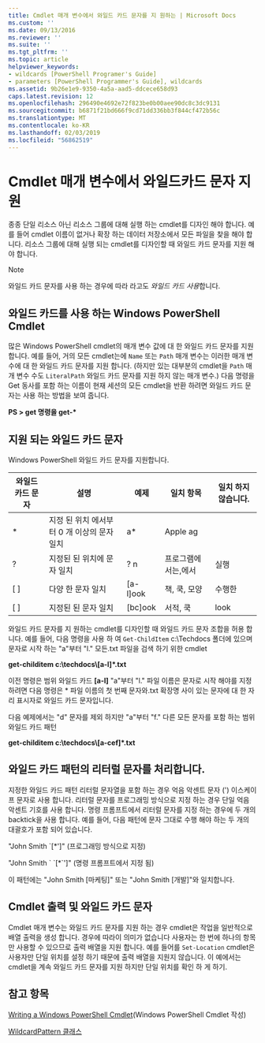 ```yaml
---
title: Cmdlet 매개 변수에서 와일드 카드 문자를 지 원하는 | Microsoft Docs
ms.custom: ''
ms.date: 09/13/2016
ms.reviewer: ''
ms.suite: ''
ms.tgt_pltfrm: ''
ms.topic: article
helpviewer_keywords:
- wildcards [PowerShell Programer's Guide]
- parameters [PowerShell Programmer's Guide], wildcards
ms.assetid: 9b26e1e9-9350-4a5a-aad5-ddcece658d93
caps.latest.revision: 12
ms.openlocfilehash: 296490e4692e72f823be0b00aee90dc8c3dc9131
ms.sourcegitcommit: b6871f21bd666f9cd71dd336bb3f844cf472b56c
ms.translationtype: MT
ms.contentlocale: ko-KR
ms.lasthandoff: 02/03/2019
ms.locfileid: "56862519"
---
```

# <a name="supporting-wildcard-characters-in-cmdlet-parameters"></a>Cmdlet 매개 변수에서 와일드카드 문자 지원

종종 단일 리소스 아닌 리소스 그룹에 대해 실행 하는 cmdlet를 디자인 해야 합니다. 예를 들어 cmdlet 이름이 없거나 확장 하는 데이터 저장소에서 모든 파일을 찾을 해야 합니다. 리소스 그룹에 대해 실행 되는 cmdlet를 디자인할 때 와일드 카드 문자를 지원 해야 합니다.

> [!NOTE]
> 와일드 카드 문자를 사용 하는 경우에 따라 라고도 *와일드 카드 사용*합니다.

## <a name="windows-powershell-cmdlets-that-use-wildcards"></a>와일드 카드를 사용 하는 Windows PowerShell Cmdlet

 많은 Windows PowerShell cmdlet의 매개 변수 값에 대 한 와일드 카드 문자를 지원 합니다. 예를 들어, 거의 모든 cmdlet는에 `Name` 또는 `Path` 매개 변수는 이러한 매개 변수에 대 한 와일드 카드 문자를 지원 합니다. (하지만 있는 대부분의 cmdlet을 `Path` 매개 변수 수도 `LiteralPath` 와일드 카드 문자를 지원 하지 않는 매개 변수.) 다음 명령을 Get 동사를 포함 하는 이름이 현재 세션의 모든 cmdlet을 반환 하려면 와일드 카드 문자는 사용 하는 방법을 보여 줍니다.

 **PS > get 명령을 get-\***

## <a name="supported-wildcard-characters"></a>지원 되는 와일드 카드 문자

Windows PowerShell 와일드 카드 문자를 지원합니다.

|와일드 카드 문자|설명|예제|일치 항목|일치 하지 않습니다.|
|------------------------|-----------------|-------------|-------------|--------------------|
|*|지정 된 위치 에서부터 0 개 이상의 문자 일치|a*|Apple ag||
|?|지정된 된 위치에 문자 일치|? n|프로그램에서는,에서|실행|
|[ ]|다양 한 문자 일치|[a-l]ook|책, 쿡, 모양|수행한|
|[ ]|지정된 된 문자 일치|[bc]ook|서적, 쿡|look|

와일드 카드 문자를 지 원하는 cmdlet를 디자인할 때 와일드 카드 문자 조합을 허용 합니다. 예를 들어, 다음 명령을 사용 하 여 `Get-ChildItem` c:\Techdocs 폴더에 있으며 문자로 시작 하는 "a"부터 "l." 모든.txt 파일을 검색 하기 위한 cmdlet

**get-childitem c:\techdocs\\[a-l]\*.txt**

이전 명령은 범위 와일드 카드 **[a-l]** "a"부터 "l." 파일 이름은 문자로 시작 해야를 지정 하려면 다음 명령은 * 파일 이름의 첫 번째 문자와.txt 확장명 사이 있는 문자에 대 한 자리 표시자로 와일드 카드 문자입니다.

다음 예제에서는 "d" 문자를 제외 하지만 "a"부터 "f." 다른 모든 문자를 포함 하는 범위 와일드 카드 패턴

**get-childitem c:\techdocs\\[a-cef]\*.txt**

## <a name="handling-literal-characters-in-wildcard-patterns"></a>와일드 카드 패턴의 리터럴 문자를 처리합니다.

지정한 와일드 카드 패턴 리터럴 문자열을 포함 하는 경우 억음 악센트 문자 (') 이스케이프 문자로 사용 합니다. 리터럴 문자를 프로그래밍 방식으로 지정 하는 경우 단일 억음 악센트 기호를 사용 합니다. 명령 프롬프트에서 리터럴 문자를 지정 하는 경우에 두 개의 backtick을 사용 합니다. 예를 들어, 다음 패턴에 문자 그대로 수행 해야 하는 두 개의 대괄호가 포함 되어 있습니다.

"John Smith \`[*']" (프로그래밍 방식으로 지정)

"John Smith \` \`[*\`']" (명령 프롬프트에서 지정 됨)

이 패턴에는 "John Smith [마케팅]" 또는 "John Smith [개발]"와 일치합니다.

## <a name="cmdlet-output-and-wildcard-characters"></a>Cmdlet 출력 및 와일드 카드 문자

Cmdlet 매개 변수는 와일드 카드 문자를 지원 하는 경우 cmdlet은 작업을 일반적으로 배열 출력을 생성 합니다. 경우에 따라이 의미가 없습니다 사용자는 한 번에 하나의 항목만 사용할 수 있으므로 출력 배열을 지원 합니다. 예를 들어를 `Set-Location` cmdlet은 사용자만 단일 위치를 설정 하기 때문에 출력 배열을 지원지 않습니다. 이 예에서는 cmdlet을 계속 와일드 카드 문자를 지원 하지만 단일 위치를 확인 하 게 하기.

## <a name="see-also"></a>참고 항목

[Writing a Windows PowerShell Cmdlet](./writing-a-windows-powershell-cmdlet.md)(Windows PowerShell Cmdlet 작성)

[WildcardPattern 클래스](/dotnet/api/system.management.automation.wildcardpattern)
